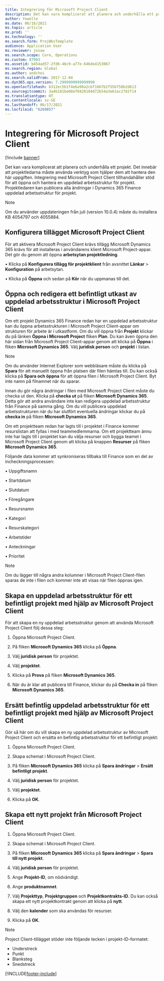 ```yaml
---
title: Integrering för Microsoft Project Client
description: Det kan vara komplicerat att planera och underhålla ett projekt. Det innebär att projektledarna måste använda verktyg som hjälper dem att hantera den här uppgiften. Integrering med Microsoft Project Client tillhandahåller stöd för att öppna och hantera en uppdelad arbetsstruktur för projekt.
author: Yowelle
ms.date: 06/16/2021
ms.topic: article
ms.prod: ''
ms.technology: ''
ms.search.form: ProjWbsTemplate
audience: Application User
ms.reviewer: josaw
ms.search.scope: Core, Operations
ms.custom: 87983
ms.assetid: b454ad57-2fd6-46c9-a77e-646de4153067
ms.search.region: Global
ms.author: andchoi
ms.search.validFrom: 2017-12-04
ms.dyn365.ops.version: 7.2999999999999998
ms.openlocfilehash: b312ec5b1f4e6a98a2cbf1667b2f55b758b2d613
ms.sourcegitcommit: 3a4b181be08ef0428104d72b54a3e61ac2782f14
ms.translationtype: HT
ms.contentlocale: sv-SE
ms.lasthandoff: 06/17/2021
ms.locfileid: "6269857"
---
```

# <a name="microsoft-project-client-integration"></a>Integrering för Microsoft Project Client

[!include [banner](../includes/banner.md)]

Det kan vara komplicerat att planera och underhålla ett projekt. Det innebär att projektledarna måste använda verktyg som hjälper dem att hantera den här uppgiften. Integrering med Microsoft Project Client tillhandahåller stöd för att öppna och hantera en uppdelad arbetsstruktur för projekt. Projektledaren kan publicera alla ändringar i Dynamics 365 Finance uppdelad arbetsstruktur för projekt.

> [!NOTE]
> Om du använder uppdateringen från juli (version 10.0.4) måste du installera KB 4054797 och 4055884.

## <a name="configure-the-microsoft-project-client-add-in"></a>Konfigurera tillägget Microsoft Project Client
För att aktivera Microsoft Project Client krävs tillägg Microsoft Dynamics 365 krävs för att installeras i användarens klient Microsoft Project-appar. Det gör du genom att öppna **arbetsytan projektledning**.

•   Klicka på **Konfigurera tillägg för projektklient** från avsnittet **Länkar** > **Konfiguration** på arbetsytan.

•   Klicka på **Öppna** och sedan på **Kör** när du uppmanas till det.

## <a name="open-and-edit-an-existing-draft-work-breakdown-structure-in-microsoft-project-client"></a>Öppna och redigera ett befintligt utkast av uppdelad arbetsstruktur i Microsoft Project Client
Om ett projekt Dynamics 365 Finance redan har en uppdelad arbetsstruktur kan du öppna arbetsstrukturen i Microsoft Project Client-appar om strukturen för arbete är i utkastform. Om du vill öppna från **Projekt** klickar du på länken **Öppna i Microsoft Project** fliken **Plan**. Du kan även öppna den här sidan från Microsoft Project Client-appar genom att klicka på **Öppna** i fliken **Microsoft Dynamics 365**. Välj **juridisk person** och **projekt** i listan.

> [!NOTE]
> Om du använder Internet Explorer som webbläsare måste du klicka på **Spara** för att manuellt öppna från platsen där filen hämtas till. Du kan också klicka på **Spara och öppna** för att öppna filen i Microsoft Project Client. Byt inte namn på filnamnet när du sparar.

Innan du gör några ändringar i filen med Microsoft Project Client måste du checka ut den. Klicka på **checka ut** på fliken **Microsoft Dynamics 365**. Detta gör att andra användare inte kan redigera uppdelad arbetsstruktur från Finance på samma gång. Om du vill publicera uppdelad arbetsstrukturen när du har slutfört eventuella ändringar klickar du på **checka in** på fliken **Microsoft Dynamics 365**.

Om ett projektteam redan har lagts till i projektet i Finance kommer resurslistan att fyllas i med teammedlemmarna. Om ett projektteam ännu inte har lagts till i projektet kan du välja resurser och bygga teamet i Microsoft Project Client genom att klicka på knappen **Resurser** på fliken **Microsoft Dynamics 365**. 

Följande data kommer att synkroniseras tillbaka till Finance som en del av incheckningsprocessen:

•   Uppgiftsnamn

•   Startdatum

•   Slutdatum

•   Föregångare

•   Resursnamn

•   Kategori

•   Resurskategori

•   Arbetstider

•   Anteckningar

•   Prioritet

> [!NOTE]
> Om du lägger till några andra kolumner i Microsoft Project Client-filen sparas de inte i filen och kommer inte att visas när filen öppnas igen.

## <a name="create-the-work-breakdown-structure-for-an-existing-project-using-microsoft-project-client"></a>Skapa en uppdelad arbetsstruktur för ett befintligt projekt med hjälp av Microsoft Project Client
För att skapa en ny uppdelad arbetsstruktur genom att använda Microsoft Project Client följ dessa steg:


1.  Öppna Microsoft Project Client.

2.  På fliken **Microsoft Dynamics 365** klicka på **Öppna**.

3.  Välj **juridisk person** för projektet.

4.  Välj **projektet**.

5.  Klicka på **Prova** på fliken **Microsoft Dynamics 365**.

6.  När du är klar att publicera till Finance, klickar du på **Checka in** på fliken **Microsoft Dynamics 365**.

## <a name="replace-the-existing-work-breakdown-structure-for-an-existing-project-using-microsoft-project-client"></a>Ersätt befintlig uppdelad arbetsstruktur för ett befintligt projekt med hjälp av Microsoft Project Client
Gör så här om du vill skapa en ny uppdelad arbetsstruktur av Microsoft Project Client och ersätta en befintlig arbetsstruktur för ett befintligt projekt:

1.  Öppna Microsoft Project Client.

2.  Skapa schemat i Microsoft Project Client.

3.  På fliken **Microsoft Dynamics 365** klicka på **Spara ändringar** > **Ersätt befintligt projekt**.

4.  Välj **juridisk person** för projektet.

5.  Välj **projektet**.

6.  Klicka på **OK**.

## <a name="create-a-new-project-from-within-microsoft-project-client"></a>Skapa ett nytt projekt från Microsoft Project Client


1.  Öppna Microsoft Project Client.

2.  Skapa schemat i Microsoft Project Client.

3.  På fliken **Microsoft Dynamics 365** klicka på **Spara ändringar** > **Spara till nytt projekt**.

4.  Välj **juridisk person** för projektet.

5.  Ange **Projekt-ID**, om nödvändigt.

6.  Ange **produktnamnet**.

7.  Välj **Projekttyp**, **Projektgruppen** och **Projektkontrakts-ID**. Du kan också skapa ett nytt projektkontrakt genom att klicka på **nytt**.

8.  Välj den **kalender** som ska användas för resurser.

11. Klicka på **OK**.

> [!NOTE]
> Project Client-tillägget stöder inte följande tecken i projekt-ID-formatet:
> 
>   - Understreck
>   - Punkt
>   - Blanksteg
>   - Snedstreck

[!INCLUDE[footer-include](../includes/footer-banner.md)]
